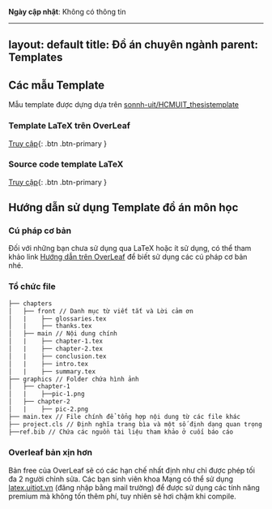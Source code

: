 **Ngày cập nhật**: Không có thông tin

---
layout: default
title: Đồ án chuyên ngành
parent: Templates
---

## Các mẫu Template

Mẫu template được dựng dựa trên [sonnh-uit/HCMUIT_thesistemplate](https://github.com/sonnh-uit/HCMUIT_thesistemplate/tree/master)

### Template LaTeX trên OverLeaf

[Truy cập](https://link.svuit.org/dacn-overleaf){: .btn .btn-primary }

### Source code template LaTeX

[Truy cập](https://github.com/SVUIT/report-templates/tree/main/specialized-project){: .btn .btn-primary }

## Hướng dẫn sử dụng Template đồ án môn học

### Cú pháp cơ bản

Đối với những bạn chưa sử dụng qua LaTeX hoặc ít sử dụng, có thể tham khảo link [Hướng dẫn trên OverLeaf](https://www.overleaf.com/learn/latex/Learn_LaTeX_in_30_minutes) để biết sử dụng các cú pháp cơ bản nhé.

### Tổ chức file

```md
├── chapters
│   ├── front // Danh mục từ viết tắt và Lời cảm ơn
│   |    ├── glossaries.tex
│   |    ├── thanks.tex
│   ├── main // Nội dung chính
│   |    ├── chapter-1.tex
│   |    ├── chapter-2.tex
│   |    ├── conclusion.tex
│   |    ├── intro.tex
│   |    ├── summary.tex
├── graphics // Folder chứa hình ảnh
│   ├── chapter-1
│   |    ├──pic-1.png
│   ├── chapter-2
│   |    ├── pic-2.png
├── main.tex // File chính để tổng hợp nội dung từ các file khác
├── project.cls // Định nghĩa trang bìa và một số định dạng quan trọng như lề, khung trang.
├──ref.bib // Chứa các nguồn tài liệu tham khảo ở cuối báo cáo
```

### Overleaf bản xịn hơn

Bản free của OverLeaf sẽ có các hạn chế nhất định như chỉ được phép tối đa 2 người chỉnh sửa. Các bạn sinh viên khoa Mạng có thể sử dụng [latex.uitiot.vn](https://latex.uitiot.vn/project) (đăng nhập bằng mail trường) để được sử dụng các tính năng premium mà không tốn thêm phí, tuy nhiên sẽ hơi chậm khi compile.